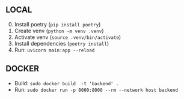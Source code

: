 ## LOCAL
0. Install poetry (`pip install poetry`)
1. Create venv (`python -m venv .venv`)
2. Activate venv (`source .venv/bin/activate`)
3. Install dependencies (`poetry install`)
4. Run: `uvicorn main:app --reload`


## DOCKER
- Build: `sudo docker build  -t 'backend' .`
- Run: `sudo docker run -p 8000:8000 --rm --network host backend`
